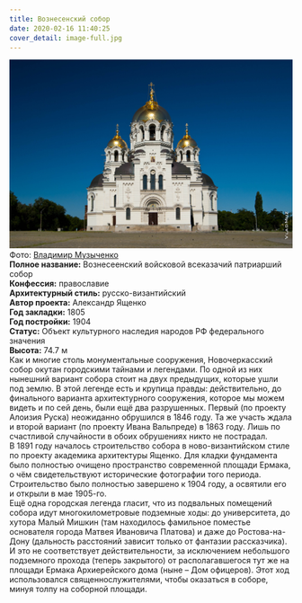 ```yaml
---
title: Вознесенский собор
date: 2020-02-16 11:40:25
cover_detail: image-full.jpg
---
```


<div class="place">
  <div class="place-image">
    <img src="image.jpg#mesta" alt="Вознесенский собор" />
    <div class="place-image-source">
      Фото: <a href="https://www.vladmuz.ru/travel_photos/novocherkassk/architektur/" target="_blank">Владимир Музыченко</a>
    </div>
  </div>
  <div class="place-info">
    <div class="info-text">
      <div><b>Полное название:</b> Вознесеенский войсковой всеказачий патриарший собор</div>
      <div><b>Конфессия:</b> православие</div>
      <div><b>Архитектурный стиль:</b> русско-византийский</div>
      <div><b>Автор проекта:</b> Александр Ященко</div>
      <div><b>Год закладки:</b> 1805</div>
      <div><b>Год постройки:</b> 1904</div>
      <div><b>Статус:</b> Объект культурного наследия народов РФ федерального значения</div>
      <div><b>Высота:</b> 74.7 м</div>
    </div>
  </div>
  <div class="place-text">
    Как и многие столь монументальные сооружения, Новочеркасский собор окутан городскими тайнами и легендами. По одной из них нынешний вариант собора стоит на двух предыдущих, которые ушли под землю. В этой легенде есть и крупица правды: действительно, до финального варианта архитектурного сооружения, которое мы можем видеть и по сей день, были ещё два разрушенных. Первый (по проекту Алоизия Руска) неожиданно обрушился в 1846 году. Та же участь ждала и второй вариант (по проекту Ивана Вальпреде) в 1863 году. Лишь по счастливой случайности в обоих обрушениях никто не пострадал.<br />
    В 1891 году началось строительство собора в ново-византийском стиле по проекту академика архитектуры Ященко. Для кладки фундамента было полностью очищено пространство современной площади Ермака, о чём свидетельствуют исторические фотографии того периода. Строительство было полностью завершено к 1904 году, а освятили его и открыли в мае 1905-го.<br />
    Ещё одна городская легенда гласит, что из подвальных помещений собора идут многокилометровые подземные ходы: до университета, до хутора Малый Мишкин (там находилось фамильное поместье основателя города Матвея Ивановича Платова) и даже до Ростова-на-Дону (дальность расстояний зависит только от фантазии рассказчика). И это не соответствует действительности, за исключением небольшого подземного прохода (теперь закрытого) от располагавшегося тут же на площади Ермака Архиерейского дома (ныне – Дом офицеров). Этот ход использовался священнослужителями, чтобы оказаться в соборе, минуя толпу на соборной площади.
  </div>
</div>
